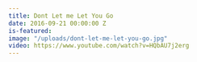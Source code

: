 ```yaml
---
title: Dont Let me Let You Go
date: 2016-09-21 00:00:00 Z
is-featured: 
image: "/uploads/dont-let-me-let-you-go.jpg"
video: https://www.youtube.com/watch?v=HQbAU7j2erg
---
```


